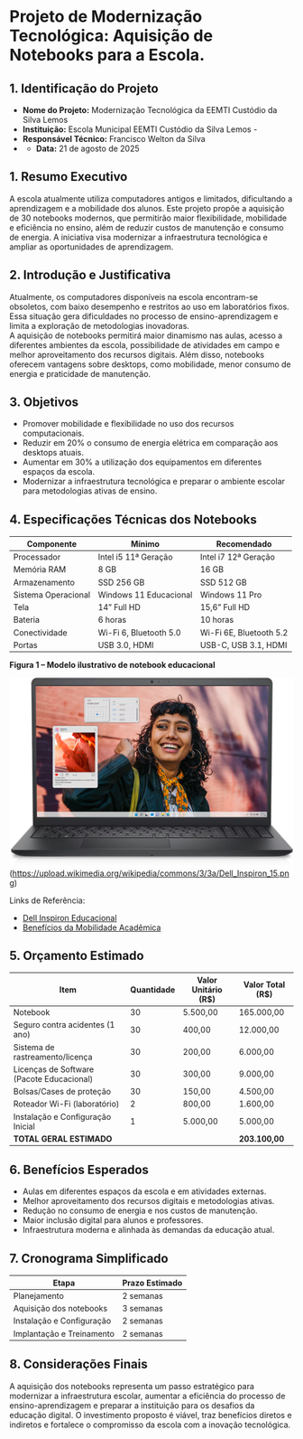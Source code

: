 # Projeto de Modernização Tecnológica: Aquisição de Notebooks para a Escola.
 ## 1. Identificação do Projeto 
- **Nome do Projeto:** Modernização Tecnológica da EEMTI Custódio da Silva Lemos
- **Instituição:** Escola Municipal EEMTI Custódio da Silva Lemos -
- **Responsável Técnico:** Francisco Welton da Silva
- - **Data:** 21 de agosto de 2025

## 1. Resumo Executivo
A escola atualmente utiliza computadores antigos e limitados, dificultando a aprendizagem e a mobilidade dos alunos. Este projeto propõe a aquisição de 30 notebooks modernos, que permitirão maior flexibilidade, mobilidade e eficiência no ensino, além de reduzir custos de manutenção e consumo de energia. A iniciativa visa modernizar a infraestrutura tecnológica e ampliar as oportunidades de aprendizagem.

## 2. Introdução e Justificativa
Atualmente, os computadores disponíveis na escola encontram-se obsoletos, com baixo desempenho e restritos ao uso em laboratórios fixos. Essa situação gera dificuldades no processo de ensino-aprendizagem e limita a exploração de metodologias inovadoras.  
A aquisição de notebooks permitirá maior dinamismo nas aulas, acesso a diferentes ambientes da escola, possibilidade de atividades em campo e melhor aproveitamento dos recursos digitais. Além disso, notebooks oferecem vantagens sobre desktops, como mobilidade, menor consumo de energia e praticidade de manutenção.

## 3. Objetivos
- Promover mobilidade e flexibilidade no uso dos recursos computacionais.  
- Reduzir em 20% o consumo de energia elétrica em comparação aos desktops atuais.  
- Aumentar em 30% a utilização dos equipamentos em diferentes espaços da escola.  
- Modernizar a infraestrutura tecnológica e preparar o ambiente escolar para metodologias ativas de ensino.  

## 4. Especificações Técnicas dos Notebooks

| Componente      | Mínimo            | Recomendado       |
|-----------------|------------------|------------------|
| Processador     | Intel i5 11ª Geração | Intel i7 12ª Geração |
| Memória RAM     | 8 GB              | 16 GB             |
| Armazenamento   | SSD 256 GB        | SSD 512 GB        |
| Sistema Operacional | Windows 11 Educacional | Windows 11 Pro |
| Tela            | 14” Full HD       | 15,6” Full HD     |
| Bateria         | 6 horas           | 10 horas          |
| Conectividade   | Wi-Fi 6, Bluetooth 5.0 | Wi-Fi 6E, Bluetooth 5.2 |
| Portas          | USB 3.0, HDMI     | USB-C, USB 3.1, HDMI |

**Figura 1 – Modelo ilustrativo de notebook educacional** 

![alt text](image.png) 
(https://upload.wikimedia.org/wikipedia/commons/3/3a/Dell_Inspiron_15.png)

Links de Referência:  
- [Dell Inspiron Educacional](https://www.dell.com)  
- [Benefícios da Mobilidade Acadêmica](https://www.microsoft.com/education)

## 5. Orçamento Estimado

| Item                         | Quantidade | Valor Unitário (R$) | Valor Total (R$) |
|------------------------------|------------|---------------------|------------------|
| Notebook                     | 30         | 5.500,00            | 165.000,00       |
| Seguro contra acidentes (1 ano) | 30         | 400,00              | 12.000,00        |
| Sistema de rastreamento/licença | 30         | 200,00              | 6.000,00         |
| Licenças de Software (Pacote Educacional) | 30 | 300,00              | 9.000,00         |
| Bolsas/Cases de proteção     | 30         | 150,00              | 4.500,00         |
| Roteador Wi-Fi (laboratório) | 2          | 800,00              | 1.600,00         |
| Instalação e Configuração Inicial | 1    | 5.000,00            | 5.000,00         |
| **TOTAL GERAL ESTIMADO**     |            |                     | **203.100,00**   |

## 6. Benefícios Esperados
- Aulas em diferentes espaços da escola e em atividades externas.  
- Melhor aproveitamento dos recursos digitais e metodologias ativas.  
- Redução no consumo de energia e nos custos de manutenção.  
- Maior inclusão digital para alunos e professores.  
- Infraestrutura moderna e alinhada às demandas da educação atual.  

## 7. Cronograma Simplificado

| Etapa                  | Prazo Estimado |
|-------------------------|----------------|
| Planejamento            | 2 semanas      |
| Aquisição dos notebooks | 3 semanas      |
| Instalação e Configuração | 2 semanas    |
| Implantação e Treinamento | 2 semanas    |

## 8. Considerações Finais
A aquisição dos notebooks representa um passo estratégico para modernizar a infraestrutura escolar, aumentar a eficiência do processo de ensino-aprendizagem e preparar a instituição para os desafios da educação digital. O investimento proposto é viável, traz benefícios diretos e indiretos e fortalece o compromisso da escola com a inovação tecnológica.



